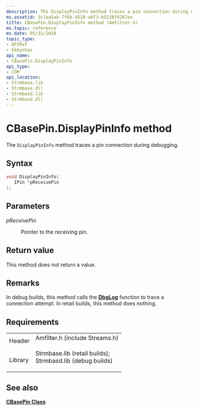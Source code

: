 ```yaml
---
description: The DisplayPinInfo method traces a pin connection during debugging.
ms.assetid: 3c1aa5ab-7f6b-4518-abf3-b5138f6267ee
title: CBasePin.DisplayPinInfo method (Amfilter.h)
ms.topic: reference
ms.date: 05/31/2018
topic_type: 
- APIRef
- kbSyntax
api_name: 
- CBasePin.DisplayPinInfo
api_type: 
- COM
api_location: 
- Strmbase.lib
- Strmbase.dll
- Strmbasd.lib
- Strmbasd.dll
---
```


# CBasePin.DisplayPinInfo method

The `DisplayPinInfo` method traces a pin connection during debugging.

## Syntax


```C++
void DisplayPinInfo(
   IPin *pReceivePin
);
```



## Parameters

<dl> <dt>

*pReceivePin* 
</dt> <dd>

Pointer to the receiving pin.

</dd> </dl>

## Return value

This method does not return a value.

## Remarks

In debug builds, this method calls the [**DbgLog**](dbglog.md) function to trace a connection attempt. In retail builds, this method does nothing.

## Requirements



|                    |                                                                                                                                                                                            |
|--------------------|--------------------------------------------------------------------------------------------------------------------------------------------------------------------------------------------|
| Header<br/>  | <dl> <dt>Amfilter.h (include Streams.h)</dt> </dl>                                                                                  |
| Library<br/> | <dl> <dt>Strmbase.lib (retail builds); </dt> <dt>Strmbasd.lib (debug builds)</dt> </dl> |



## See also

<dl> <dt>

[**CBasePin Class**](cbasepin.md)
</dt> </dl>

 

 




